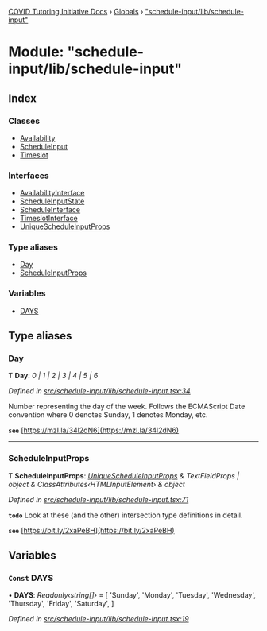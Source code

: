 [COVID Tutoring Initiative Docs](../README.md) › [Globals](../globals.md) › ["schedule-input/lib/schedule-input"](_schedule_input_lib_schedule_input_.md)

# Module: "schedule-input/lib/schedule-input"

## Index

### Classes

- [Availability](../classes/_schedule_input_lib_schedule_input_.availability.md)
- [ScheduleInput](../classes/_schedule_input_lib_schedule_input_.scheduleinput.md)
- [Timeslot](../classes/_schedule_input_lib_schedule_input_.timeslot.md)

### Interfaces

- [AvailabilityInterface](../interfaces/_schedule_input_lib_schedule_input_.availabilityinterface.md)
- [ScheduleInputState](../interfaces/_schedule_input_lib_schedule_input_.scheduleinputstate.md)
- [ScheduleInterface](../interfaces/_schedule_input_lib_schedule_input_.scheduleinterface.md)
- [TimeslotInterface](../interfaces/_schedule_input_lib_schedule_input_.timeslotinterface.md)
- [UniqueScheduleInputProps](../interfaces/_schedule_input_lib_schedule_input_.uniquescheduleinputprops.md)

### Type aliases

- [Day](_schedule_input_lib_schedule_input_.md#day)
- [ScheduleInputProps](_schedule_input_lib_schedule_input_.md#scheduleinputprops)

### Variables

- [DAYS](_schedule_input_lib_schedule_input_.md#const-days)

## Type aliases

### Day

Ƭ **Day**: _0 | 1 | 2 | 3 | 4 | 5 | 6_

_Defined in [src/schedule-input/lib/schedule-input.tsx:34](https://github.com/tutorbookapp/covid-tutoring/blob/7978780/src/schedule-input/lib/schedule-input.tsx#L34)_

Number representing the day of the week. Follows the ECMAScript Date
convention where 0 denotes Sunday, 1 denotes Monday, etc.

**`see`** [https://mzl.la/34l2dN6](https://mzl.la/34l2dN6)

---

### ScheduleInputProps

Ƭ **ScheduleInputProps**: _[UniqueScheduleInputProps](../interfaces/_schedule_input_lib_schedule_input_.uniquescheduleinputprops.md) & TextFieldProps | object & ClassAttributes‹HTMLInputElement› & object_

_Defined in [src/schedule-input/lib/schedule-input.tsx:71](https://github.com/tutorbookapp/covid-tutoring/blob/7978780/src/schedule-input/lib/schedule-input.tsx#L71)_

**`todo`** Look at these (and the other) intersection type definitions in detail.

**`see`** [https://bit.ly/2xaPeBH](https://bit.ly/2xaPeBH)

## Variables

### `Const` DAYS

• **DAYS**: _Readonly‹string[]›_ = [
'Sunday',
'Monday',
'Tuesday',
'Wednesday',
'Thursday',
'Friday',
'Saturday',
]

_Defined in [src/schedule-input/lib/schedule-input.tsx:19](https://github.com/tutorbookapp/covid-tutoring/blob/7978780/src/schedule-input/lib/schedule-input.tsx#L19)_
